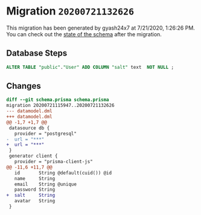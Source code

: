 # Migration `20200721132626`

This migration has been generated by gyash24x7 at 7/21/2020, 1:26:26 PM.
You can check out the [state of the schema](./schema.prisma) after the migration.

## Database Steps

```sql
ALTER TABLE "public"."User" ADD COLUMN "salt" text  NOT NULL ;
```

## Changes

```diff
diff --git schema.prisma schema.prisma
migration 20200721115947..20200721132626
--- datamodel.dml
+++ datamodel.dml
@@ -1,7 +1,7 @@
 datasource db {
   provider = "postgresql"
-  url = "***"
+  url = "***"
 }
 generator client {
   provider = "prisma-client-js"
@@ -11,6 +11,7 @@
   id       String @default(cuid()) @id
   name     String
   email    String @unique
   password String
+  salt     String
   avatar   String
 }
```


